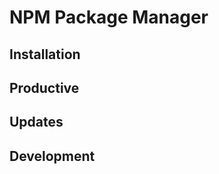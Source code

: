 NPM Package Manager
=================================================

Installation
-------------------------------------------------

Productive
-------------------------------------------------

Updates
-------------------------------------------------

Development
-------------------------------------------------

